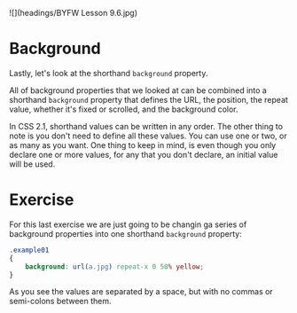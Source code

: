 ![](headings/BYFW Lesson 9.6.jpg)

# Background

Lastly, let's look at the shorthand `background` property.

All of background properties that we looked at can be combined into a shorthand `background` property that defines the URL, the position, the repeat value, whether it's fixed or scrolled, and the background color.

In CSS 2.1, shorthand values can be written in any order. The other thing to note is you don't need to define all these values. You can use one or two, or as many as you want. One thing to keep in mind, is even though you only declare one or more values, for any that you don't declare, an initial value will be used.

# Exercise

For this last exercise we are just going to be changin ga series of background properties into one shorthand `background` property:

```css
.example01
{
	background: url(a.jpg) repeat-x 0 50% yellow;
}
```

As you see the values are separated by a space, but with no commas or semi-colons between them.